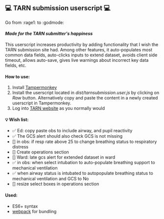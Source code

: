 💻 TARN submission userscript 💻
------

Go from :rage1: to :godmode:

#### _Made for the **TARN** submitter's happiness_
This userscript increases productivity by adding functionality that I wish the TARN submission site had. Among other features, it auto-populates most common data fields, auto-clicks inputs to extend dataset, avoids client side timeout, allows auto-save, gives live warnings about incorrect key data fields, etc.

#### How to use:
1. Install [Tampermonkey](https://www.tampermonkey.net/)
2. Install the userscript located in *dist/tarnsubmission.user.js* by clicking on _Raw_ button.
Alternatively copy and paste the content in a newly created userscript in Tampermonkey.
3. Log into [TARN website](https://www.tarn.ac.uk/) as you normally would

#### 💡 Wish list:
- ✅ Ed: copy paste obs to include airway, and pupil reactivity
- ✅ The GCS alert should also check GCS is not missing
- [] in obs: if resp rate above 25 to change breathing status to respiratory distress
- [] Create operations section
- [] Ward: late gcs alert for extended dataset in ward
- ✅ in obs: when select intubation to auto-populate breathing support to mechanical ventilation
- ✅ when airway status is intubated to autopopulate breathing status to mechanical ventilation and GCS to No
- [] resize select boxes in operations section

#### Used:
* ES6+ syntax
* [webpack](https://webpack.js.org/) for bundling
